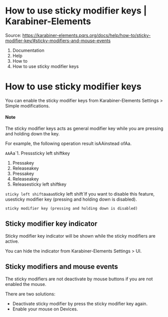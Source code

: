 # How to use sticky modifier keys | Karabiner-Elements

Source: https://karabiner-elements.pqrs.org/docs/help/how-to/sticky-modifier-key/#sticky-modifiers-and-mouse-events

1. Documentation
1. Help
1. How to
1. How to use sticky modifier keys

# How to use sticky modifier keys

You can enable the sticky modifier keys from Karabiner-Elements Settings > Simple modifications.

#### Note

The sticky modifier keys acts as general modifier key while you are pressing and holding down the key.

For example, the following operation result isAAinstead ofAa.

`AA`Aa`1. Presssticky left shiftkey
1. Pressakey
1. Releaseakey
1. Pressakey
1. Releaseakey
1. Releasesticky left shiftkey

`sticky left shift`a`a`a`a`sticky left shift`If you want to disable this feature, usesticky modifier key (pressing and holding down is disabled).

`sticky modifier key (pressing and holding down is disabled)`
## Sticky modifier key indicator

Sticky modifier key indicator will be shown while the sticky modifiers are active.

You can hide the indicator from Karabiner-Elements Settings > UI.

## Sticky modifiers and mouse events

The sticky modifiers are not deactivate by mouse buttons if you are not enabled the mouse.

There are two solutions:

- Deactivate sticky modifier by press the sticky modifier key again.
- Enable your mouse on Devices.

